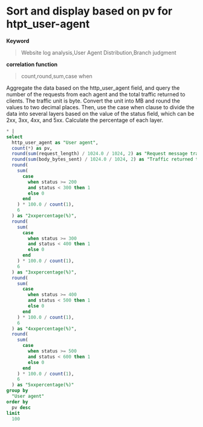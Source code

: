 # Sort and display based on pv for htpt_user-agent

**Keyword**

> Website log analysis,User Agent Distribution,Branch judgment

**correlation function**

> count,round,sum,case when

Aggregate the data based on the http_user_agent field, and query the number of the requests from each agent and the total traffic returned to clients. The traffic unit is byte. Convert the unit into MB and round the values to two decimal places. Then, use the case when clause to divide the data into several layers based on the value of the status field, which can be 2xx, 3xx, 4xx, and 5xx. Calculate the percentage of each layer.

```SQL
* |
select
  http_user_agent as "User agent",
  count(*) as pv,
  round(sum(request_length) / 1024.0 / 1024, 2) as "Request message traffic(MB)",
  round(sum(body_bytes_sent) / 1024.0 / 1024, 2) as "Traffic returned to clients(MB)",
  round(
    sum(
      case
        when status >= 200
        and status < 300 then 1
        else 0
      end
    ) * 100.0 / count(1),
    6
  ) as "2xxpercentage(%)",
  round(
    sum(
      case
        when status >= 300
        and status < 400 then 1
        else 0
      end
    ) * 100.0 / count(1),
    6
  ) as "3xxpercentage(%)",
  round(
    sum(
      case
        when status >= 400
        and status < 500 then 1
        else 0
      end
    ) * 100.0 / count(1),
    6
  ) as "4xxpercentage(%)",
  round(
    sum(
      case
        when status >= 500
        and status < 600 then 1
        else 0
      end
    ) * 100.0 / count(1),
    6
  ) as "5xxpercentage(%)"
group by
  "User agent"
order by
  pv desc
limit
  100
```
